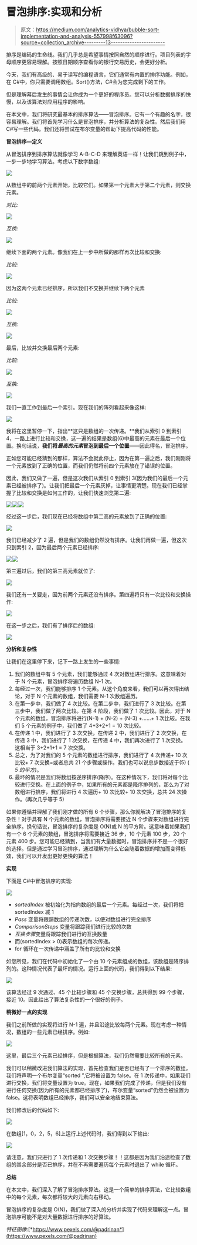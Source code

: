 # 冒泡排序:实现和分析

> 原文：<https://medium.com/analytics-vidhya/bubble-sort-implementation-and-analysis-557998f63096?source=collection_archive---------13----------------------->

排序是编码的生命线。我们几乎总是希望事情按照自然的顺序进行。项目列表的字母顺序更容易理解。按照日期顺序查看你的银行交易历史，会更好分析。

今天，我们有高级的、易于读写的编程语言，它们通常有内置的排序功能。例如，在 C#中，你只需要调用数组。Sort()方法，C#会为您完成剩下的工作。

但是理解幕后发生的事情会让你成为一个更好的程序员。您可以分析数据排序的快慢，以及该算法对应用程序的影响。

在本文中，我们将研究最基本的排序算法——冒泡排序。它有一个有趣的名字，很容易理解。我们将首先学习什么是冒泡排序，并分析算法的复杂性。然后我们用 C#写一些代码。我们还将尝试在布尔变量的帮助下提高代码的性能。

**冒泡排序—定义**

从冒泡排序到排序算法就像学习 A-B-C-D 来理解英语一样！让我们跳到例子中，一步一步地学习算法。考虑以下数字数组:

![](img/47168a6dec235c30d918b931ae9c8919.png)

从数组中的前两个元素开始，比较它们。如果第一个元素大于第二个元素，则交换元素。

*对比:*

![](img/d3b211ed8d1afd9c74402131a9fc9887.png)

*互换:*

![](img/d3502f7db8f47cca5f9c4b1ccf6a955c.png)

继续下面的两个元素。像我们在上一步中所做的那样再次比较和交换:

*比较:*

![](img/eff8608265945d668f01dfcd7bea4a7f.png)

因为这两个元素已经排序，所以我们不交换并继续下两个元素

*比较:*

![](img/c0e3989d9822910b254cb7205b8e4077.png)

*互换:*

![](img/4487f20b7f73a7b615a47a79291480be.png)

最后，比较并交换最后两个元素:

*比较:*

![](img/b0dfb7ebeb21e22c763ba567b65f4da5.png)

*互换:*

![](img/59e152e86ff156b369c0304b2bfcd4f0.png)

我们一直工作到最后一个索引。现在我们的阵列看起来像这样:

![](img/3ba96a61cce857f0fe8521f51a214c02.png)

我将在这里暂停一下，指出**这只是数组的一次传递。**我们从索引 0 到索引 4，一路上进行比较和交换，这一遍的结果是数组(6)中最高的元素在最后一个位置。换句话说，**我们将*最高的元素*冒泡到最后一个位置**——因此得名，冒泡排序。

正如您可能已经猜到的那样，算法不会就此停止，因为在第一遍之后，我们刚刚将一个元素放到了正确的位置，而我们仍然将前四个元素放在了错误的位置。

因此，我们又做了一遍，但是这次我们从索引 0 到索引 3(因为我们的最后一个元素已经被排序了)。让我们把最后一个元素灰掉，让事情更清楚。现在我们已经掌握了比较和交换是如何工作的，让我们快速浏览第二遍:

![](img/ec3966adff4dcc9bd0c8fe2e9077f9d5.png)![](img/962e16850fcea20be4bdc67dd41c6f86.png)![](img/70494214e198ff239fcf6f48d18fa107.png)

经过这一步后，我们现在已经将数组中第二高的元素放到了正确的位置:

![](img/6f07c9fd4ce7807d5b4f639b6608f269.png)

我们已经减少了 2 遍，但是我们的数组仍然没有排序。让我们再做一遍，但这次只到索引 2，因为最后两个元素已经排序:

![](img/a58f15081c7f98b8a673683fffd07f69.png)![](img/b0389f3b09b099107c191cb32452460c.png)

第三遍过后，我们的第三高元素就位了:

![](img/d5f8091ef7f29670142fd49181da9111.png)

我们还有一关要走，因为前两个元素还没有排序。第四遍将只有一次比较和交换操作:

![](img/cc891c43080e442e75752682939d478d.png)

在这一步之后，我们有了排序后的数组:

![](img/f6f5292e398eeba75c9b7b72292887e2.png)

**分析和复杂性**

让我们在这里停下来，记下一路上发生的一些事情:

1.  我们的数组中有 5 个元素，我们能够通过 4 次对数组进行排序。这意味着对于 N 个元素，冒泡排序将遍历数组 N-1 次。
2.  每经过一次，我们能够排序 1 个元素。从这个角度来看，我们可以再次得出结论，对于 N 个元素的数组，我们需要 N-1 次数组遍历。
3.  在第一步中，我们做了 4 次比较。在第二步中，我们进行了 3 次比较。在第三步中，我们做了两次比较。在第 4 阶段，我们做了 1 次比较。因此，对于 N 个元素的数组，冒泡排序将进行(N-1) + (N-2) + (N-3) +……+ 1 次比较。在我们 5 个元素的例子中，我们做了 4+3+2+1 = 10 次比较。
4.  在传递 1 中，我们进行了 3 次交换，在传递 2 中，我们进行了 2 次交换，在传递 3 中，我们进行了 1 次交换，在传递 4 中，我们再次进行了 1 次交换。这相当于 3+2+1+1 = 7 次交换。
5.  总之，为了对我们的 5 个元素的数组进行排序，我们进行了 4 次传递+ 10 次比较+ 7 次交换=或者总共 21 个步骤或操作。我们也可以说总步数接近于(5) ( *5 的平方)*。
6.  最坏的情况是我们将数组按逆序排序(降序)。在这种情况下，我们将对每个比较进行交换。在上面的例子中，如果所有的元素都是降序排列的，那么为了对数组进行排序，我们将进行 4 次遍历+ 10 次比较+ 10 次交换，总共 24 次操作。(再次几乎等于 5)

如果你遵循并理解了我们刚才做的所有 6 个步骤，那么你就解决了冒泡排序的复杂性！对于具有 N 个元素的数组，冒泡排序将需要接近 N 个步骤来对数组进行完全排序。换句话说，冒泡排序的复杂度是 O(N)或 N 的平方阶。这意味着如果我们有一个 6 个元素的数组，冒泡排序将需要接近 36 步，10 个元素 100 步，20 个元素 400 步。您可能已经猜到，当我们有大量数据时，冒泡排序并不是一个很好的选择。但是通过学习冒泡排序，通过理解为什么它会随着数据的增加而变得低效，我们可以开发出更好更快的算法！

**实现**

下面是 C#中冒泡排序的实现:

![](img/2703e5a9069a983006069d5c60dc6431.png)

*   *sortedIndex* 被初始化为指向数组的最后一个元素。每经过一次，我们将把 sortedIndex 减 1
*   *Pass* 变量将跟踪数组的传递次数，以便对数组进行完全排序
*   *ComparisonSteps* 变量将跟踪我们进行比较的次数
*   *互换步骤*变量将跟踪我们进行的互换数量
*   而(sortedIndex > 0)表示数组的每次传递。
*   for 循环在一次传递中涵盖了所有的比较和交换

如您所见，我们在代码中初始化了一个由 10 个元素组成的数组，该数组是降序排列的。这种情况代表了最坏的情况。运行上面的代码，我们得到以下结果:

![](img/49f6cd9fcc8cc019972366978cbb8596.png)

该算法经过 9 次通过、45 个比较步骤和 45 个交换步骤，总共得到 99 个步骤，接近 10。因此给出了算法复杂性的一个很好的例子。

**稍微好一点的实现**

我们之前所做的实现将进行 N-1 遍，并且沿途比较每两个元素。现在考虑一种情况，数组的一些元素已经排序。例如:

![](img/e15d8ebcfa738383dc1a3cdbca5ef042.png)

这里，最后三个元素已经排序，但是根据算法，我们仍然需要比较所有的元素。

我们可以稍微改进我们算法的实现，首先检查我们是否已经有了一个排序的数组。我们将声明一个布尔变量“sorted ”,它将被设置为 false。在 1 次传递中，如果我们进行交换，我们将变量设置为 true。现在，如果我们完成了传递，但是我们没有进行任何交换(因为所有的元素都已经排序了)，布尔变量“sorted”仍然会被设置为 false。这将表明数组已经排序，我们可以安全地结束算法。

我们修改后的代码如下:

![](img/89def7ee6ed16caadc11485d03abcfe8.png)

在数组[1，0，2，5，6]上运行上述代码时，我们得到以下输出:

![](img/9c0c639a03cc4bbff4003418cb2503ab.png)

请注意，我们只进行了 1 次传递和 1 次交换步骤！！这都是因为我们沿途检查了数组的其余部分是否已排序，并在不再需要遍历每个元素时退出了 while 循环。

**总结**

在本文中，我们深入了解了冒泡排序算法。这是一个简单的排序算法，它比较数组中的每个元素，每次都将较大的元素向右移动。

冒泡排序的复杂度是 O(N)，我们做了深入的分析并实现了代码来理解这一点。冒泡排序可能不是对大量数据进行排序的好算法。

*特征图像:*[*https://www.pexels.com/@padrinan*](https://www.pexels.com/@padrinan)